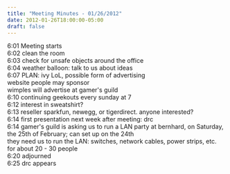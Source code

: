 ```yaml
---
title: "Meeting Minutes - 01/26/2012"
date: 2012-01-26T18:00:00-05:00
draft: false
---
```


6:01  Meeting starts<br />
6:02  clean the room<br />
6:03  check for unsafe objects around the office<br />
6:04  weather balloon: talk to us about ideas<br />
6:07  PLAN: ivy LoL, possible form of advertising<br />
            website people may sponsor<br />
            wimples will advertise at gamer's guild<br />
6:10  continuing geekouts every sunday at 7<br />
6:12  interest in sweatshirt?<br />
6:13  reseller sparkfun, newegg, or tigerdirect. anyone interested?<br />
6:14  first presentation next week after meeting: drc<br />
6:14  gamer's guild is asking us to run a LAN party at bernhard, on Saturday, the 25th of February; can set up on the 24th<br />
      they need us to run the LAN: switches, network cables, power strips, etc.<br />
      for about 20 - 30 people<br />
6:20  adjourned<br />
6:25  drc appears
